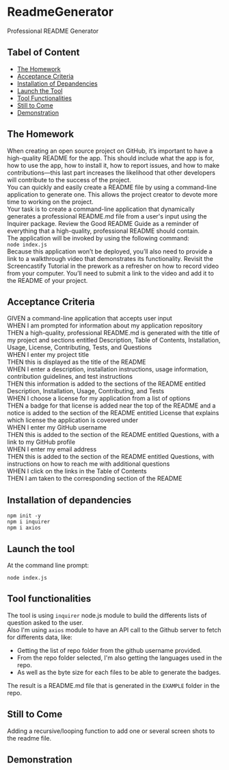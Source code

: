# ReadmeGenerator
Professional README Generator

## Tabel of Content
- [The Homework](#the-homework)
- [Acceptance Criteria](#acceptance-criteria)
- [Installation of Depandencies](#installation-of-depandencies)
- [Launch the Tool](#launch-the-tool)
- [Tool Functionalities](#tool-functionalities)
- [Still to Come](#still-to-come)
- [Demonstration](#demonstration)

## The Homework  
When creating an open source project on GitHub, it’s important to have a high-quality README for the app. This should include what the app is for, how to use the app, how to install it, how to report issues, and how to make contributions—this last part increases the likelihood that other developers will contribute to the success of the project.  
You can quickly and easily create a README file by using a command-line application to generate one. This allows the project creator to devote more time to working on the project.  
Your task is to create a command-line application that dynamically generates a professional README.md file from a user's input using the Inquirer package. Review the Good README Guide as a reminder of everything that a high-quality, professional README should contain.  
The application will be invoked by using the following command:  
```node index.js```  
Because this application won’t be deployed, you’ll also need to provide a link to a walkthrough video that demonstrates its functionality. Revisit the Screencastify Tutorial in the prework as a refresher on how to record video from your computer. You’ll need to submit a link to the video and add it to the README of your project.

## Acceptance Criteria
GIVEN a command-line application that accepts user input  
WHEN I am prompted for information about my application repository  
THEN a high-quality, professional README.md is generated with the title of my project and sections entitled Description, Table of Contents, Installation, Usage, License, Contributing, Tests, and Questions  
WHEN I enter my project title  
THEN this is displayed as the title of the README  
WHEN I enter a description, installation instructions, usage information, contribution guidelines, and test instructions  
THEN this information is added to the sections of the README entitled Description, Installation, Usage, Contributing, and Tests  
WHEN I choose a license for my application from a list of options  
THEN a badge for that license is added near the top of the README and a notice is added to the section of the README entitled License that explains which license the application is covered under  
WHEN I enter my GitHub username  
THEN this is added to the section of the README entitled Questions, with a link to my GitHub profile  
WHEN I enter my email address  
THEN this is added to the section of the README entitled Questions, with instructions on how to reach me with additional questions  
WHEN I click on the links in the Table of Contents  
THEN I am taken to the corresponding section of the README  

## Installation of depandencies

```
npm init -y
npm i inquirer
npm i axios
```

## Launch the tool
At the command line prompt:
```
node index.js
```

## Tool functionalities
The tool is using `inquirer` node.js module to build the differents lists of question asked to the user.  
Also I'm using `axios` module to have an API call to the Github server to fetch for differents data, like:
- Getting the list of repo folder from the github username provided.
- From the repo folder selected, I'm also getting the languages used in the repo.
- As well as the byte size for each files to be able to generate the badges.  

The result is a README.md file that is generated in the ```EXAMPLE``` folder in the repo.

## Still to Come
Adding a recursive/looping function to add one or several screen shots to the readme file.

## Demonstration
